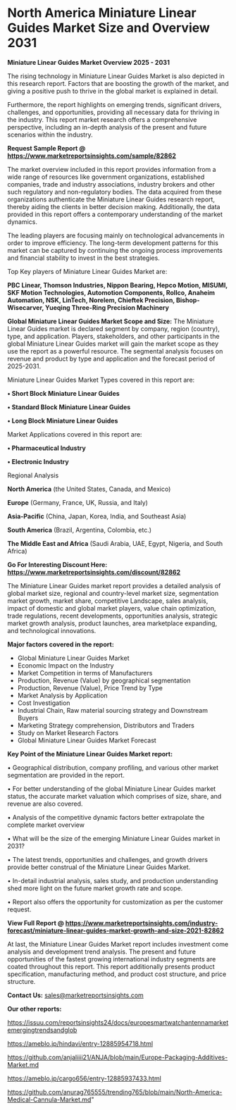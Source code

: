 # North America Miniature Linear Guides Market Size and Overview 2031

<Strong> Miniature Linear Guides Market Overview 2025 - 2031</strong>

The rising technology in Miniature Linear Guides Market is also depicted in this research report. Factors that are boosting the growth of the market, and giving a positive push to thrive in the global market is explained in detail.

Furthermore, the report highlights on emerging trends, significant drivers, challenges, and opportunities, providing all necessary data for thriving in the industry. This report market research offers a comprehensive perspective, including an in-depth analysis of the present and future scenarios within the industry.

<strong>Request Sample Report @ <a href=https://www.marketreportsinsights.com/sample/82862>https://www.marketreportsinsights.com/sample/82862</a></strong>

The market overview included in this report provides information from a wide range of resources like government organizations, established companies, trade and industry associations, industry brokers and other such regulatory and non-regulatory bodies. The data acquired from these organizations authenticate the Miniature Linear Guides research report, thereby aiding the clients in better decision making. Additionally, the data provided in this report offers a contemporary understanding of the market dynamics.

The leading players are focusing mainly on technological advancements in order to improve efficiency. The long-term development patterns for this market can be captured by continuing the ongoing process improvements and financial stability to invest in the best strategies.

Top Key players of Miniature Linear Guides Market are:

<strong>PBC Linear, Thomson Industries, Nippon Bearing, Hepco Motion, MISUMI, SKF Motion Technologies, Automotion Components, Rollco, Anaheim Automation, NSK, LinTech, Norelem, Chieftek Precision, Bishop-Wisecarver, Yueqing Three-Ring Precision Machinery</strong>

<strong><b>Global Miniature Linear Guides Market Scope and Size:</b></strong>
The Miniature Linear Guides market is declared segment by company, region (country), type, and application. Players, stakeholders, and other participants in the global Miniature Linear Guides market will gain the market scope as they use the report as a powerful resource. The segmental analysis focuses on revenue and product by type and application and the forecast period of 2025-2031.

Miniature Linear Guides Market Types covered in this report are:

<strong>• Short Block Miniature Linear Guides

• Standard Block Miniature Linear Guides

• Long Block Miniature Linear Guides</strong>

Market Applications covered in this report are:

<strong>• Pharmaceutical Industry

• Electronic Industry</strong> 

Regional Analysis

<strong>North America</strong> (the United States, Canada, and Mexico)

<strong>Europe</strong> (Germany, France, UK, Russia, and Italy)

<strong>Asia-Pacific</strong> (China, Japan, Korea, India, and Southeast Asia)

<strong>South America</strong> (Brazil, Argentina, Colombia, etc.)

<strong>The Middle East and Africa</strong> (Saudi Arabia, UAE, Egypt, Nigeria, and South Africa)

<strong>Go For Interesting Discount Here: <a href=https://www.marketreportsinsights.com/discount/82862>https://www.marketreportsinsights.com/discount/82862</a></strong>

The Miniature Linear Guides market report provides a detailed analysis of global market size, regional and country-level market size, segmentation market growth, market share, competitive Landscape, sales analysis, impact of domestic and global market players, value chain optimization, trade regulations, recent developments, opportunities analysis, strategic market growth analysis, product launches, area marketplace expanding, and technological innovations.

<strong><b>Major factors covered in the report:</b></strong>
<ul>
  <li>Global Miniature Linear Guides Market </li>
  <li>Economic Impact on the Industry</li>
  <li>Market Competition in terms of Manufacturers</li>
  <li>Production, Revenue (Value) by geographical segmentation</li>
  <li>Production, Revenue (Value), Price Trend by Type</li>
  <li>Market Analysis by Application</li>
  <li>Cost Investigation</li>
  <li>Industrial Chain, Raw material sourcing strategy and Downstream Buyers</li>
  <li>Marketing Strategy comprehension, Distributors and Traders</li>
  <li>Study on Market Research Factors</li>
  <li>Global Miniature Linear Guides Market Forecast</li>
</ul>

<strong><b>Key Point of the Miniature Linear Guides Market report:</b></strong>

• Geographical distribution, company profiling, and various other market segmentation are provided in the report.

• For better understanding of the global Miniature Linear Guides market status, the accurate market valuation which comprises of size, share, and revenue are also covered.

• Analysis of the competitive dynamic factors better extrapolate the complete market overview

• What will be the size of the emerging Miniature Linear Guides market in 2031?

• The latest trends, opportunities and challenges, and growth drivers provide better construal of the Miniature Linear Guides Market.

• In-detail industrial analysis, sales study, and production understanding shed more light on the future market growth rate and scope.

• Report also offers the opportunity for customization as per the customer request.

<strong><b>View Full Report @ <a href=https://www.marketreportsinsights.com/industry-forecast/miniature-linear-guides-market-growth-and-size-2021-82862>https://www.marketreportsinsights.com/industry-forecast/miniature-linear-guides-market-growth-and-size-2021-82862</a></b></strong>


At last, the Miniature Linear Guides Market report includes investment come analysis and development trend analysis. The present and future opportunities of the fastest growing international industry segments are coated throughout this report. This report additionally presents product specification, manufacturing method, and product cost structure, and price structure.

<strong>Contact Us:</strong>
sales@marketreportsinsights.com

<strong>Our other reports:</strong>

<a href=https://issuu.com/reportsinsights24/docs/europesmartwatchantennamarketemergingtrendsandglob>https://issuu.com/reportsinsights24/docs/europesmartwatchantennamarketemergingtrendsandglob</a>

<a href=https://ameblo.jp/hindavi/entry-12885954718.html>https://ameblo.jp/hindavi/entry-12885954718.html</a>

<a href=https://github.com/anjaliiii21/ANJA/blob/main/Europe-Packaging-Additives-Market.md>https://github.com/anjaliiii21/ANJA/blob/main/Europe-Packaging-Additives-Market.md</a>

<a href=https://ameblo.jp/cargo656/entry-12885937433.html>https://ameblo.jp/cargo656/entry-12885937433.html</a>

<a href=https://github.com/anurag765555/trending765/blob/main/North-America-Medical-Cannula-Market.md>https://github.com/anurag765555/trending765/blob/main/North-America-Medical-Cannula-Market.md</a>"
